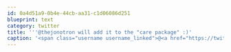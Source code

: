 ```yaml
---
id: 0a4d51a9-0b4e-44cb-aa31-c1d06086d251
blueprint: text
category: twitter
title: '''@thejonotron will add it to the "care package" :)'
caption: '<span class="username username_linked">@<a href="https://twitter.com/thejonotron" title="Jonathan Bowers (he/him)">thejonotron</a></span> will add it to the "care package" :)'
---
```

